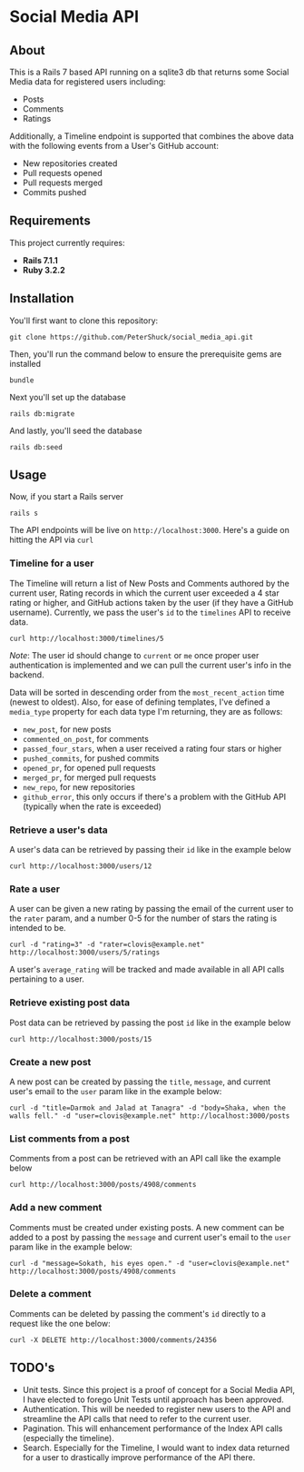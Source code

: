 # Social Media API

## About
This is a Rails 7 based API running on a sqlite3 db that returns some Social Media data for registered users including:
* Posts
* Comments
* Ratings

Additionally, a Timeline endpoint is supported that combines the above data with the following events from a User's
GitHub account:
* New repositories created
* Pull requests opened
* Pull requests merged
* Commits pushed

## Requirements
This project currently requires:
* **Rails 7.1.1**
* **Ruby 3.2.2**

## Installation
You'll first want to clone this repository:
```
git clone https://github.com/PeterShuck/social_media_api.git
```

Then, you'll run the command below to ensure the prerequisite gems are installed
```
bundle
```
Next you'll set up the database
```
rails db:migrate
```
And lastly, you'll seed the database
```
rails db:seed
```

## Usage
Now, if you start a Rails server
```
rails s
```

The API endpoints will be live on `http://localhost:3000`. Here's a guide on hitting the API via `curl`

### Timeline for a user
The Timeline will return a list of New Posts and Comments authored by the current user, Rating records in which the
current user exceeded a 4 star rating or higher, and GitHub actions taken by the user (if they have a GitHub username).
Currently, we pass the user's `id` to the `timelines` API to receive data.
```
curl http://localhost:3000/timelines/5
```
 _Note_: The user id should change to  `current` or `me` once proper user authentication is implemented and we can pull
the current user's info in the backend.

Data will be sorted in descending order from the `most_recent_action` time (newest to oldest).
Also, for ease of defining templates, I've defined a `media_type` property for each data type I'm returning, they are as
follows:
* `new_post`, for new posts
* `commented_on_post`, for comments
* `passed_four_stars`, when a user received a rating four stars or higher
* `pushed_commits`, for pushed commits
* `opened_pr`, for opened pull requests
* `merged_pr`, for merged pull requests
* `new_repo`, for new repositories
* `github_error`, this only occurs if there's a problem with the GitHub API (typically when the rate is exceeded)

### Retrieve a user's data
A user's data can be retrieved by passing their `id` like in the example below
```
curl http://localhost:3000/users/12
```

### Rate a user
A user can be given a new rating by passing the email of the current user to the `rater` param, and a number 0-5 for the
number of stars the rating is intended to be.
```
curl -d "rating=3" -d "rater=clovis@example.net" http://localhost:3000/users/5/ratings
```
A user's `average_rating` will be tracked and made available in all API calls pertaining to a user.

### Retrieve existing post data
Post data can be retrieved by passing the post `id` like in the example below
```
curl http://localhost:3000/posts/15
```

### Create a new post
A new post can be created by passing the `title`, `message`, and current user's email to the `user` param like in the example below:
```
curl -d "title=Darmok and Jalad at Tanagra" -d "body=Shaka, when the walls fell." -d "user=clovis@example.net" http://localhost:3000/posts
```

### List comments from a post
Comments from a post can be retrieved with an API call like the example below
```
curl http://localhost:3000/posts/4908/comments
```

### Add a new comment
Comments must be created under existing posts. A new comment can be added to a post by passing the `message` and current
user's email to the `user` param like in the example below:
```
curl -d "message=Sokath, his eyes open." -d "user=clovis@example.net" http://localhost:3000/posts/4908/comments
```

### Delete a comment
Comments can be deleted by passing the comment's `id` directly to a request like the one below:
```
curl -X DELETE http://localhost:3000/comments/24356
```

## TODO's
* Unit tests. Since this project is a proof of concept for a Social Media API, I have elected to forego Unit Tests until
  approach has been approved.
* Authentication. This will be needed to register new users to the API and streamline the API calls that need to refer to
  the current user.
* Pagination. This will enhancement performance of the Index API calls (especially the timeline).
* Search. Especially for the Timeline, I would want to index data returned for a user to drastically improve performance
  of the API there.
